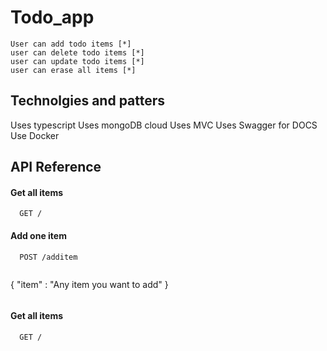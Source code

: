 # Todo_app

    User can add todo items [*]
    user can delete todo items [*]
    user can update todo items [*]
    user can erase all items [*]
    
## Technolgies and patters

Uses typescript 
Uses mongoDB cloud 
Uses MVC 
Uses Swagger for DOCS 
Use Docker 

## API Reference

#### Get all items

```
  GET /
```

#### Add one item

```
  POST /additem
  
  ```
  { "item" : "Any item you want to add" }
  
  ```
```
#### Get all items

```
  GET /
```
